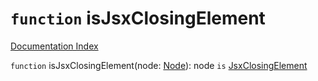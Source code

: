 # `function` isJsxClosingElement

[Documentation Index](../README.md)

`function` isJsxClosingElement(node: [Node](../interface.Node/README.md)): node `is` [JsxClosingElement](../interface.JsxClosingElement/README.md)